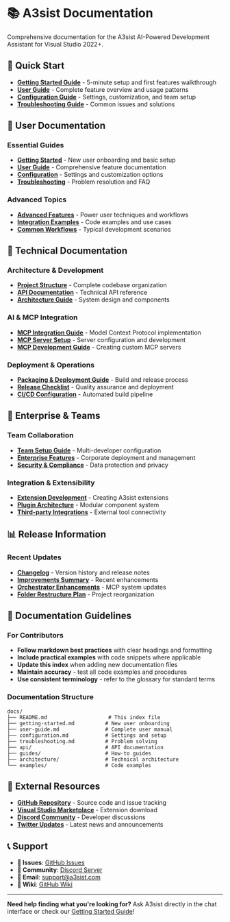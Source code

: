 # 📚 A3sist Documentation

Comprehensive documentation for the A3sist AI-Powered Development Assistant for Visual Studio 2022+.

## 🚀 Quick Start

- **[Getting Started Guide](getting-started.md)** - 5-minute setup and first features walkthrough
- **[User Guide](user-guide.md)** - Complete feature overview and usage patterns
- **[Configuration Guide](configuration.md)** - Settings, customization, and team setup
- **[Troubleshooting Guide](troubleshooting.md)** - Common issues and solutions

## 📖 User Documentation

### Essential Guides
- **[Getting Started](getting-started.md)** - New user onboarding and basic setup
- **[User Guide](user-guide.md)** - Comprehensive feature documentation  
- **[Configuration](configuration.md)** - Settings and customization options
- **[Troubleshooting](troubleshooting.md)** - Problem resolution and FAQ

### Advanced Topics
- **[Advanced Features](advanced.md)** - Power user techniques and workflows
- **[Integration Examples](examples.md)** - Code examples and use cases
- **[Common Workflows](workflows.md)** - Typical development scenarios

## 🔧 Technical Documentation

### Architecture & Development
- **[Project Structure](PROJECT_STRUCTURE.md)** - Complete codebase organization
- **[API Documentation](API_Documentation.md)** - Technical API reference
- **[Architecture Guide](architecture.md)** - System design and components

### AI & MCP Integration
- **[MCP Integration Guide](MCP_Integration_Guide.md)** - Model Context Protocol implementation
- **[MCP Server Setup](MCP_Server_Setup.md)** - Server configuration and development
- **[MCP Development Guide](mcp-development.md)** - Creating custom MCP servers

### Deployment & Operations
- **[Packaging & Deployment Guide](packaging-deployment-guide.md)** - Build and release process
- **[Release Checklist](release-checklist.md)** - Quality assurance and deployment
- **[CI/CD Configuration](../.github/workflows/build-and-test.yml)** - Automated build pipeline

## 🏢 Enterprise & Teams

### Team Collaboration
- **[Team Setup Guide](team-setup.md)** - Multi-developer configuration
- **[Enterprise Features](enterprise.md)** - Corporate deployment and management
- **[Security & Compliance](security.md)** - Data protection and privacy

### Integration & Extensibility
- **[Extension Development](extension-development.md)** - Creating A3sist extensions
- **[Plugin Architecture](plugin-architecture.md)** - Modular component system
- **[Third-party Integrations](integrations.md)** - External tool connectivity

## 📊 Release Information

### Recent Updates
- **[Changelog](../CHANGELOG.md)** - Version history and release notes
- **[Improvements Summary](IMPROVEMENTS_SUMMARY.md)** - Recent enhancements
- **[Orchestrator Enhancements](ORCHESTRATOR_ENHANCEMENT_SUMMARY.md)** - MCP system updates
- **[Folder Restructure Plan](FOLDER_RESTRUCTURE_PLAN.md)** - Project reorganization

## 🎯 Documentation Guidelines

### For Contributors
- **Follow markdown best practices** with clear headings and formatting
- **Include practical examples** with code snippets where applicable
- **Update this index** when adding new documentation files
- **Maintain accuracy** - test all code examples and procedures
- **Use consistent terminology** - refer to the glossary for standard terms

### Documentation Structure
```
docs/
├── README.md                    # This index file
├── getting-started.md          # New user onboarding
├── user-guide.md               # Complete user manual
├── configuration.md            # Settings and setup
├── troubleshooting.md          # Problem solving
├── api/                        # API documentation
├── guides/                     # How-to guides
├── architecture/               # Technical architecture
└── examples/                   # Code examples
```

## 🔗 External Resources

- **[GitHub Repository](https://github.com/A3sist/A3sist)** - Source code and issue tracking
- **[Visual Studio Marketplace](https://marketplace.visualstudio.com/items?itemName=A3sist.AI.Assistant)** - Extension download
- **[Discord Community](https://discord.gg/a3sist)** - Developer discussions
- **[Twitter Updates](https://twitter.com/A3sistAI)** - Latest news and announcements

## 📞 Support

- **🐛 Issues**: [GitHub Issues](https://github.com/A3sist/A3sist/issues)
- **💬 Community**: [Discord Server](https://discord.gg/a3sist)
- **📧 Email**: support@a3sist.com
- **📖 Wiki**: [GitHub Wiki](https://github.com/A3sist/A3sist/wiki)

---

**Need help finding what you're looking for?** Ask A3sist directly in the chat interface or check our [Getting Started Guide](getting-started.md)!